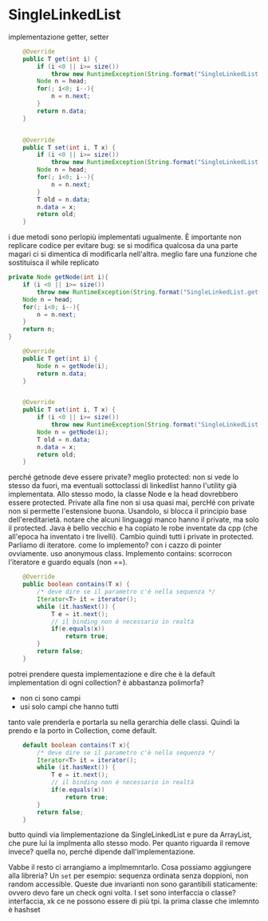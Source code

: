 # SingleLinkedList

implementazione getter, setter

```java
    @Override
    public T get(int i) {
        if (i <0 || i>= size())
            throw new RuntimeException(String.format("SingleLinkedList.get(): index %d out of bound %d", i, size())); 
        Node n = head;
        for(; i<0; i--){
            n = n.next;
        }
        return n.data;
    }


    @Override
    public T set(int i, T x) {
        if (i <0 || i>= size())
            throw new RuntimeException(String.format("SingleLinkedList.get(): index %d out of bound %d", i, size())); 
        Node n = head;
        for(; i<0; i--){
            n = n.next;
        }
        T old = n.data;
        n.data = x;
        return old;
    }
```

i due metodi sono perlopiù implementati ugualmente. È importante non replicare codice per evitare bug: se si modifica qualcosa da una parte magari ci si dimentica di modificarla nell'altra.
meglio fare una funzione che sostituisca il while replicato

```java
private Node getNode(int i){
    if (i <0 || i>= size())
        throw new RuntimeException(String.format("SingleLinkedList.get(): index %d out of bound %d", i, size())); 
    Node n = head;
    for(; i<0; i--){
        n = n.next;
    }
    return n;
}
```

```java
    @Override
    public T get(int i) {
        Node n = getNode(i);
        return n.data;
    }


    @Override
    public T set(int i, T x) {
        if (i <0 || i>= size())
            throw new RuntimeException(String.format("SingleLinkedList.get(): index %d out of bound %d", i, size())); 
        Node n = getNode(i);
        T old = n.data;
        n.data = x;
        return old;
    }
```

perché getnode deve essere private? meglio protected: non si vede lo stesso da fuori, ma eventuali sottoclassi di linkedlist hanno l'utility già implementata. Allo stesso modo, la classe Node e la head dovrebbero essere protected. Private alla fine non si usa quasi mai, percHé con private non si permette l'estensione buona. Usandolo, si blocca il principio base dell'ereditarietà. notare che alcuni linguaggi manco hanno il private, ma solo il protected. Java è bello vecchio e ha copiato le robe inventate da cpp (che all'epoca ha inventato i tre livelli). Cambio quindi tutti i private in protected. Parliamo di iteratore. come lo implemento? con i cazzo di pointer ovviamente. uso anonymous class.
Implemento contains: scorrocon l'iteratore e guardo equals (non ==).

```java
    @Override
    public boolean contains(T x) {
        /* deve dire se il parametro c'è nella sequenza */
        Iterator<T> it = iterator();
        while (it.hasNext()) {
            T e = it.next();
            // il binding non è necessario in realtà
            if(e.equals(x))
                return true;
        }
        return false;
    }
```

potrei prendere questa implementazione e dire che è la default implementation di ogni collection? è abbastanza polimorfa?
* non ci sono campi
* usi solo campi che hanno tutti

tanto vale prenderla e portarla su nella gerarchia delle classi. Quindi la prendo e la porto in Collection, come default.

```java
    default boolean contains(T x){
        /* deve dire se il parametro c'è nella sequenza */
        Iterator<T> it = iterator();
        while (it.hasNext()) {
            T e = it.next();
            // il binding non è necessario in realtà
            if(e.equals(x))
                return true;
        }
        return false;
    }
```

butto quindi via limplementazione da SingleLinkedList e pure da ArrayList, che pure lui la implmenta allo stesso modo.
Per quanto riguarda il remove invece? quella no, perché dipende dall'implementazione.

Vabbe il resto ci arrangiamo a implmemntarlo. Cosa possiamo aggiungere alla libreria? Un `set` per esempio: sequenza ordinata senza doppioni, non random accessible. Queste due invarianti non sono garantibili staticamente: ovvero devo fare un check ogni volta. 
I set sono interfaccia o classe? interfaccia, xk ce ne possono essere di più tpi. la prima classe che imlemnto è hashset